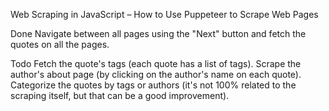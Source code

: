 Web Scraping in JavaScript – How to Use Puppeteer to Scrape Web Pages

Done
Navigate between all pages using the "Next" button and fetch the quotes on all the pages.

Todo
Fetch the quote's tags (each quote has a list of tags).
Scrape the author's about page (by clicking on the author's name on each quote).
Categorize the quotes by tags or authors (it's not 100% related to the scraping itself, but that can be a good improvement).